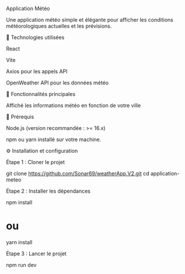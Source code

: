 Application Météo

Une application météo simple et élégante pour afficher les conditions météorologiques actuelles et les prévisions.

📱 Technologies utilisées

React

Vite

Axios pour les appels API

OpenWeather API pour les données météo

🚀 Fonctionnalités principales

Affiché les informations météo en fonction de votre ville

💪️ Prérequis

Node.js (version recommandée : >= 16.x)

npm ou yarn installé sur votre machine.

⚙️ Installation et configuration

Étape 1 : Cloner le projet

git clone https://github.com/Sonar69/weatherApp.V2.git
cd application-meteo

Étape 2 : Installer les dépendances

npm install

# ou

yarn install

Étape 3 : Lancer le projet

npm run dev